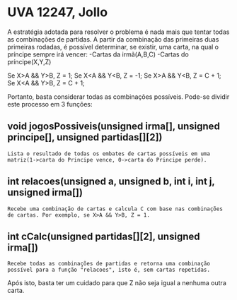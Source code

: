 # UVA 12247, Jollo

A estratégia adotada para resolver o problema é nada mais que tentar todas as combinações de partidas.
A partir da combinação das primeiras duas primeiras rodadas, é possível determinar, se existir, uma carta, na qual o príncipe sempre irá vencer:
-Cartas da irmã(A,B,C)
-Cartas do príncipe(X,Y,Z)

Se X>A && Y>B, Z = 1;
Se X<A && Y<B, Z = -1;
Se X>A && Y<B, Z = C + 1;
Se X<A && Y>B, Z = C + 1;

Portanto, basta considerar todas as combinações possíveis.
Pode-se dividir este processo em 3 funções:

## void jogosPossiveis(unsigned irma[], unsigned principe[], unsigned partidas[][2])

    Lista o resultado de todas os embates de cartas possíveis em uma matriz(1->carta do Principe vence, 0->carta do Principe perde).

## int relacoes(unsigned a, unsigned b, int i, int j, unsigned irma[])

    Recebe uma combinação de cartas e calcula C com base nas combinações de cartas. Por exemplo, se X>A && Y>B, Z = 1.

## int cCalc(unsigned partidas[][2], unsigned irma[])

    Recebe todas as combinações de partidas e retorna uma combinação possível para a função "relacoes", isto é, sem cartas repetidas.

Após isto, basta ter um cuidado para que Z não seja igual a nenhuma outra carta.
